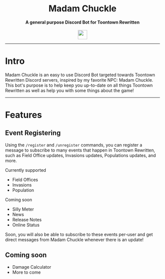 <div align="center">
    <h1>Madam Chuckle</h1>
    <strong>A general purpose Discord Bot for Toontown Rewritten</strong>
    <br><br>
<a href="https://discord.com/api/oauth2/authorize?client_id=961616154961526834&permissions=0&scope=bot"><img src="https://img.shields.io/badge/%20-INVITE-0288D1.svg?style=for-the-badge&logo=discord" height="30" /></a>
</div>

---

# Intro
Madam Chuckle is an easy to use Discord Bot targeted towards Toontown Rewritten Discord servers, inspired by my favorite NPC: Madam Chuckle. This bot's purpose is to help keep you up-to-date on all things Toontown Rewritten as well as help you with some things about the game!

---
# Features

## Event Registering

Using the `/register` and `/unregister` commands, you can register a message to subscribe to many events that happen in Toontown Rewritten, such as Field Office updates, Invasions updates, Populations updates, and more.

Currently supported
- Field Offices
- Invasions
- Population

Coming soon
- Silly Meter
- News
- Release Notes
- Online Status

Soon, you will also be able to subscribe to these events per-user and get direct messages from Madam Chuckle whenever there is an update!

## Coming soon
- Damage Calculator
- More to come
